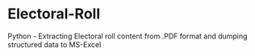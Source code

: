 # Electoral-Roll
Python - Extracting Electoral roll content from .PDF format and dumping structured data to MS-Excel
